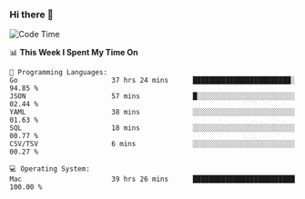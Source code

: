 ### Hi there 👋

<!--
**CrazyCollin/crazycollin** is a ✨ _special_ ✨ repository because its `README.md` (this file) appears on your GitHub profile.

Here are some ideas to get you started:

- 🔭 I’m currently working on ...
- 🌱 I’m currently learning ...
- 👯 I’m looking to collaborate on ...
- 🤔 I’m looking for help with ...
- 💬 Ask me about ...
- 📫 How to reach me: ...
- 😄 Pronouns: ...
- ⚡ Fun fact: ...
-->

<!--START_SECTION:waka-->
![Code Time](http://img.shields.io/badge/Code%20Time-3%2C339%20hrs-blue)

📊 **This Week I Spent My Time On** 

```text
💬 Programming Languages: 
Go                       37 hrs 24 mins      ████████████████████████░   94.85 % 
JSON                     57 mins             █░░░░░░░░░░░░░░░░░░░░░░░░   02.44 % 
YAML                     38 mins             ░░░░░░░░░░░░░░░░░░░░░░░░░   01.63 % 
SQL                      18 mins             ░░░░░░░░░░░░░░░░░░░░░░░░░   00.77 % 
CSV/TSV                  6 mins              ░░░░░░░░░░░░░░░░░░░░░░░░░   00.27 % 

💻 Operating System: 
Mac                      39 hrs 26 mins      █████████████████████████   100.00 % 
```


<!--END_SECTION:waka-->
